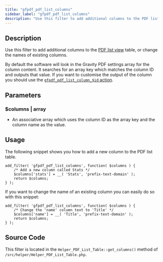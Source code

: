 ```yaml
---
title: "gfpdf_pdf_list_columns"
sidebar_label: "gfpdf_pdf_list_columns"
description: "Use this filter to add additional columns to the PDF list view table, or change the names of existing columns."
---
```


## Description 

Use this filter to add additional columns to the [PDF list view](managing-pdfs.md) table, or change the names of existing columns. 

By default the software will look in the Gravity PDF settings array for the column content. It searches for an array key which matches the column ID and outputs that value. If you want to customise the output of the column you should use the [`gfpdf_pdf_list_column_$id` action](gfpdf_pdf_list_column_id.md).

## Parameters 

### $columns | array
*  An associative array which uses the column ID as the array key and the column name as the value.

## Usage 

The following snippet shows you how to add a new column to the PDF list table. 

```
add_filter( 'gfpdf_pdf_list_columns', function( $columns ) {
    /* Add a new column called Stats */
	$columns['stats'] = __( 'Stats', 'prefix-text-domain' );
	return $columns;
} );
```

If you want to change the name of an existing column you can easily do so with this snippet:

```
add_filter( 'gfpdf_pdf_list_columns', function( $columns ) {
	/* Change the 'name' column text to 'Title' */
	$columns['name'] = __( 'Title', 'prefix-text-domain' );
	return $columns;
} );
```

## Source Code 

This filter is located in the `Helper_PDF_List_Table::get_columns()` method of `/src/helper/Helper_PDF_List_Table.php`.